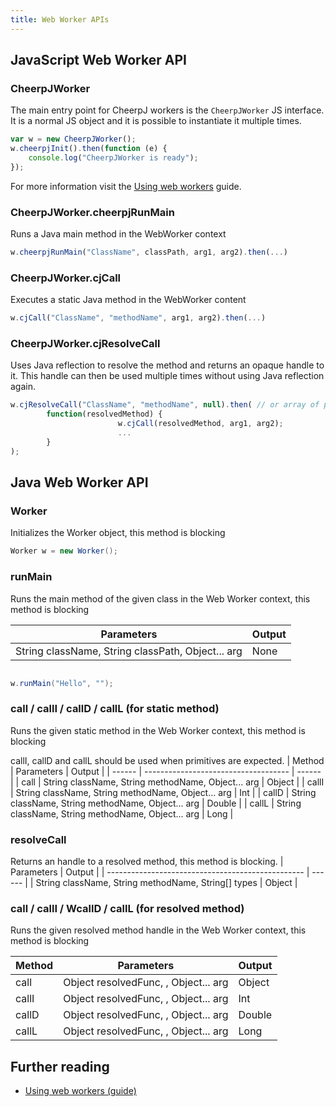 ```yaml
---
title: Web Worker APIs
---
```


## JavaScript Web Worker API

### CheerpJWorker

The main entry point for CheerpJ workers is the `CheerpJWorker` JS interface. It is a normal JS object and it is possible to instantiate it multiple times.

```js
var w = new CheerpJWorker();
w.cheerpjInit().then(function (e) {
	console.log("CheerpJWorker is ready");
});
```

For more information visit the [Using web workers](/cheerpj2/guides/Using-web-workers) guide.

### CheerpJWorker.cheerpjRunMain

Runs a Java main method in the WebWorker context

```js
w.cheerpjRunMain("ClassName", classPath, arg1, arg2).then(...)
```

### CheerpJWorker.cjCall

Executes a static Java method in the WebWorker content

```js
w.cjCall("ClassName", "methodName", arg1, arg2).then(...)
```

### CheerpJWorker.cjResolveCall

Uses Java reflection to resolve the method and returns an opaque handle to it. This handle can then be used multiple times without using Java reflection again.

```js
w.cjResolveCall("ClassName", "methodName", null).then( // or array of parameter types if methodName is not unique
        function(resolvedMethod) {
                        w.cjCall(resolvedMethod, arg1, arg2);
                        ...
        }
);
```

## Java Web Worker API

### Worker

Initializes the Worker object, this method is blocking

```java
Worker w = new Worker();

```

### runMain

Runs the main method of the given class in the Web Worker context, this method is blocking

| Parameters                                        | Output |
| ------------------------------------------------- | ------ |
| String className, String classPath, Object... arg | None   |

```java

w.runMain("Hello", "");
```

### call / callI / callD / callL (for static method)

Runs the given static method in the Web Worker context, this method is blocking

callI, callD and callL should be used when primitives are expected.
| Method | Parameters | Output |
| ------ | ------------------------------------ | ------ |
| call | String className, String methodName, Object... arg | Object |
| callI | String className, String methodName, Object... arg | Int |
| callD | String className, String methodName, Object... arg | Double |
| callL | String className, String methodName, Object... arg | Long |

### resolveCall

Returns an handle to a resolved method, this method is blocking.
| Parameters | Output |
| ------------------------------------------------- | ------ |
| String className, String methodName, String[] types | Object |

### call / callI / WcallD / callL (for resolved method)

Runs the given resolved method handle in the Web Worker context, this method is blocking

| Method | Parameters                           | Output |
| ------ | ------------------------------------ | ------ |
| call   | Object resolvedFunc, , Object... arg | Object |
| callI  | Object resolvedFunc, , Object... arg | Int    |
| callD  | Object resolvedFunc, , Object... arg | Double |
| callL  | Object resolvedFunc, , Object... arg | Long   |

## Further reading

- [Using web workers (guide)](/cheerpj2/guides/Using-web-workers)
